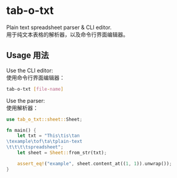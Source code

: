 # tab-o-txt

Plain text spreadsheet parser & CLI editor.\
用于纯文本表格的解析器，以及命令行界面编辑器。

## Usage 用法
Use the CLI editor:\
使用命令行界面编辑器：
```sh
tab-o-txt [file-name]
```
Use the parser:\
使用解析器：
```rust
use tab_o_txt::sheet::Sheet;

fn main() {
    let txt = "This\tis\tan
\texample\tof\ta\tplain-text
\t\t\t\tspreadsheet";
    let sheet = Sheet::from_str(txt);

    assert_eq!("example", sheet.content_at((1, 1)).unwrap());
}
```
